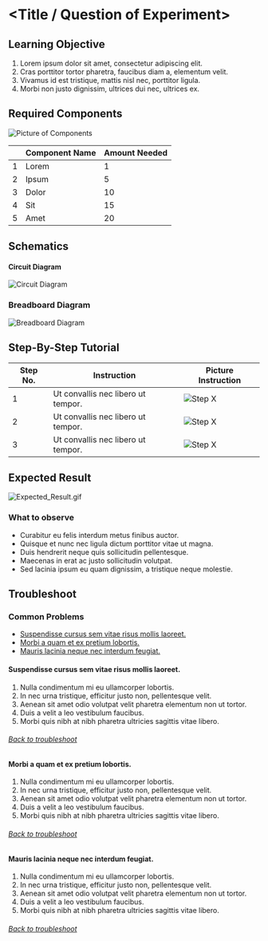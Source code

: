 # \<Title / Question of Experiment\>

## Learning Objective
 1.   Lorem ipsum dolor sit amet, consectetur adipiscing elit.
 2.  Cras porttitor tortor pharetra, faucibus diam a, elementum velit.
 3.   Vivamus id est tristique, mattis nisl nec, porttitor ligula.
 4.   Morbi non justo dignissim, ultrices dui nec, ultrices ex.

## Required Components
![Picture of Components](http://via.placeholder.com/512?text=Picture%20Of%20Components)

| | Component Name | Amount Needed |
|-| -------------- |---------------|
| 1 | Lorem | 1 |
| 2 | Ipsum | 5 |
| 3 | Dolor | 10 |
| 4 | Sit   | 15 |
| 5 | Amet  | 20 |

## Schematics
#### Circuit Diagram
![Circuit Diagram](http://via.placeholder.com/1024x512?text=Circuit+Diagram)

### Breadboard Diagram
![Breadboard Diagram](http://via.placeholder.com/1024x512?text=Breadboard+Diagram)

## Step-By-Step Tutorial
| Step No. | Instruction | Picture Instruction |
|--|--|--|
| 1 | Ut convallis nec libero ut tempor. | ![Step X](http://via.placeholder.com/256?text=Step+1) |
| 2 | Ut convallis nec libero ut tempor. | ![Step X](http://via.placeholder.com/256?text=Step+2) |
| 3 | Ut convallis nec libero ut tempor. | ![Step X](http://via.placeholder.com/256?text=Step+3) |

## Expected Result
![Expected_Result.gif](http://via.placeholder.com/1024x512?text=Expected_Result.gif)
### What to observe
-   Curabitur eu felis interdum metus finibus auctor.
-   Quisque et nunc nec ligula dictum porttitor vitae ut magna.
-   Duis hendrerit neque quis sollicitudin pellentesque.
-   Maecenas in erat ac justo sollicitudin volutpat.
-   Sed lacinia ipsum eu quam dignissim, a tristique neque molestie.

## Troubleshoot
<div id="troubleshoot">

### Common Problems
-   [Suspendisse cursus sem vitae risus mollis laoreet.](#troubleshoot_1)
-   [Morbi a quam et ex pretium lobortis.](#troubleshoot_2)
-   [Mauris lacinia neque nec interdum feugiat.](#troubleshoot_3)

</div>
<div id="troubleshoot_1">

#### Suspendisse cursus sem vitae risus mollis laoreet.
1. Nulla condimentum mi eu ullamcorper lobortis.
2. In nec urna tristique, efficitur justo non, pellentesque velit.
3. Aenean sit amet odio volutpat velit pharetra elementum non ut tortor.
4. Duis a velit a leo vestibulum faucibus.
5. Morbi quis nibh at nibh pharetra ultricies sagittis vitae libero.
######  [Back to troubleshoot](#troubleshoot)
</div>
<div id="troubleshoot_2">

#### Morbi a quam et ex pretium lobortis.
1. Nulla condimentum mi eu ullamcorper lobortis.
2. In nec urna tristique, efficitur justo non, pellentesque velit.
3. Aenean sit amet odio volutpat velit pharetra elementum non ut tortor.
4. Duis a velit a leo vestibulum faucibus.
5. Morbi quis nibh at nibh pharetra ultricies sagittis vitae libero.
######  [Back to troubleshoot](#troubleshoot)
</div>
<div id="troubleshoot_3">

#### Mauris lacinia neque nec interdum feugiat.
1. Nulla condimentum mi eu ullamcorper lobortis.
2. In nec urna tristique, efficitur justo non, pellentesque velit.
3. Aenean sit amet odio volutpat velit pharetra elementum non ut tortor.
4. Duis a velit a leo vestibulum faucibus.
5. Morbi quis nibh at nibh pharetra ultricies sagittis vitae libero.
######  [Back to troubleshoot](#troubleshoot)
</div>
